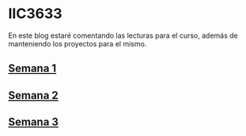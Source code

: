 # IIC3633
En este blog estaré comentando las lecturas para el curso, además de manteniendo los proyectos para el mismo.

## [Semana 1](https://github.com/pedrobw/IIC3633/blob/master/Semana_1.md)

## [Semana 2](https://github.com/pedrobw/IIC3633/blob/master/Semana_2.md)

## [Semana 3](https://github.com/pedrobw/IIC3633/blob/master/Semana_3.md)
